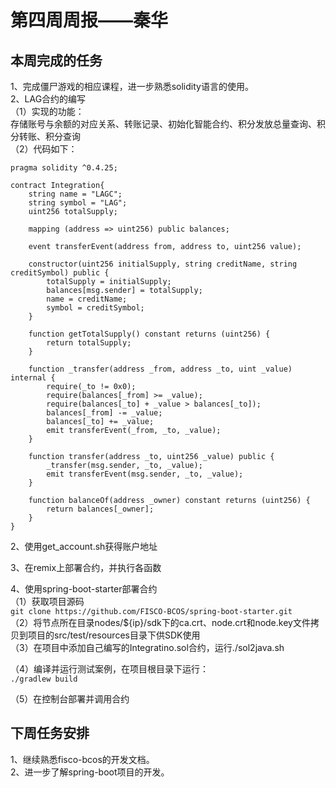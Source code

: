 # 第四周周报——秦华 #
## 本周完成的任务 ##
1、完成僵尸游戏的相应课程，进一步熟悉solidity语言的使用。  
2、LAG合约的编写  
（1）实现的功能：  
存储账号与余额的对应关系、转账记录、初始化智能合约、积分发放总量查询、积分转账、积分查询   
（2）代码如下：  
 
    pragma solidity ^0.4.25;

    contract Integration{
        string name = "LAGC"; 
        string symbol = "LAG"; 
        uint256 totalSupply;

        mapping (address => uint256) public balances;
  
        event transferEvent(address from, address to, uint256 value);
    
        constructor(uint256 initialSupply, string creditName, string creditSymbol) public { 
            totalSupply = initialSupply;
            balances[msg.sender] = totalSupply; 
            name = creditName;
            symbol = creditSymbol;
        }
    
        function getTotalSupply() constant returns (uint256) { 
            return totalSupply;
        }
    
        function _transfer(address _from, address _to, uint _value) internal {
            require(_to != 0x0); 
            require(balances[_from] >= _value);
            require(balances[_to] + _value > balances[_to]);
            balances[_from] -= _value;
            balances[_to] += _value;
            emit transferEvent(_from, _to, _value); 
        }

        function transfer(address _to, uint256 _value) public {
            _transfer(msg.sender, _to, _value);
            emit transferEvent(msg.sender, _to, _value);
        }
    
        function balanceOf(address _owner) constant returns (uint256) { 
            return balances[_owner];
        } 
    } 
2、使用get_account.sh获得账户地址  

3、在remix上部署合约，并执行各函数  

4、使用spring-boot-starter部署合约  
（1）获取项目源码  
`git clone https://github.com/FISCO-BCOS/spring-boot-starter.git`   
（2）将节点所在目录nodes/${ip}/sdk下的ca.crt、node.crt和node.key文件拷贝到项目的src/test/resources目录下供SDK使用  
（3）在项目中添加自己编写的Integratino.sol合约，运行./sol2java.sh  

（4）编译并运行测试案例，在项目根目录下运行：  
`./gradlew build ` 

（5）在控制台部署并调用合约  

## 下周任务安排 ##
1、继续熟悉fisco-bcos的开发文档。  
2、进一步了解spring-boot项目的开发。
